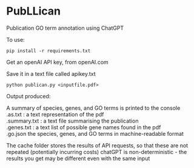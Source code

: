 # PubLLican
Publication GO term annotation using ChatGPT

To use:

    pip install -r requirements.txt

Get an openAI API key, from openAI.com 

Save it in a text file called apikey.txt

    python publican.py <inputfile.pdf>

Output produced:

A summary of species, genes, and GO terms is printed to the console  
<inputfile>.as.txt : a text representation of the pdf  
<inputfile>.summary.txt : a text file summarising the publication  
<inputfile>.genes.txt : a text list of possible gene names found in the pdf  
<inputfile>.go.json the species, genes, and GO terms in machine-readable format  

The cache folder stores the results of API requests, so that these are not repeated (potentially incurring costs)
chatGPT is non-deterministic - the results you get may be different even with the same input


